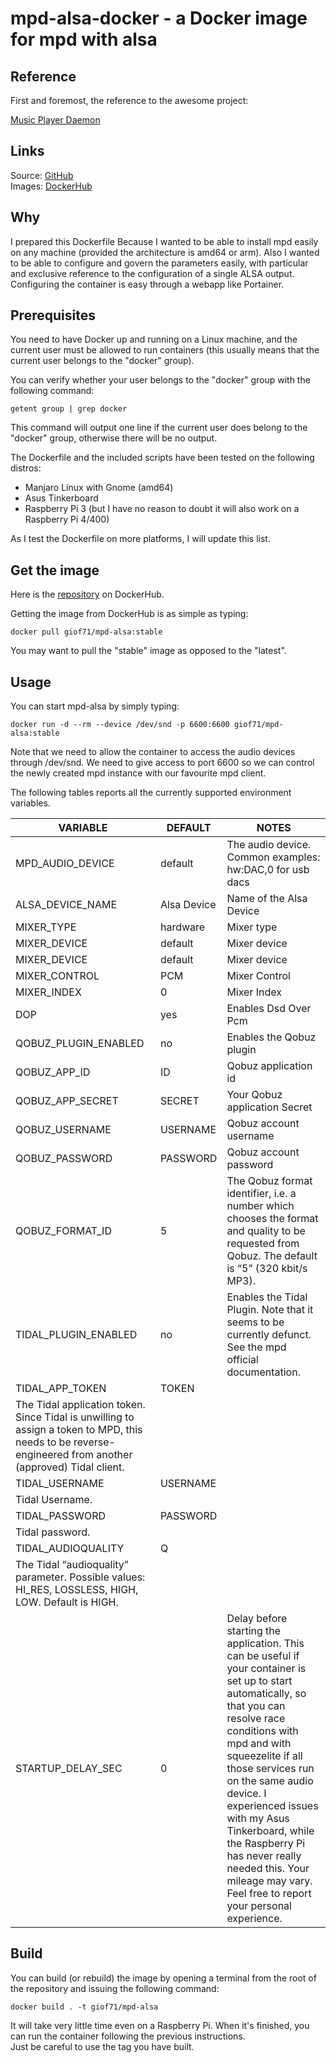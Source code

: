 # mpd-alsa-docker - a Docker image for mpd with alsa

## Reference

First and foremost, the reference to the awesome project:

[Music Player Daemon](https://www.musicpd.org/)

## Links
Source: [GitHub](https://github.com/giof71/mpd-alsa-docker)<br />
Images: [DockerHub](https://hub.docker.com/r/giof71/mpd-alsa)

## Why

I prepared this Dockerfile Because I wanted to be able to install mpd easily on any machine (provided the architecture is amd64 or arm). Also I wanted to be able to configure and govern the parameters easily, with particular and exclusive reference to the configuration of a single ALSA output. Configuring the container is easy through a webapp like Portainer.

## Prerequisites

You need to have Docker up and running on a Linux machine, and the current user must be allowed to run containers (this usually means that the current user belongs to the "docker" group).

You can verify whether your user belongs to the "docker" group with the following command:

`getent group | grep docker`

This command will output one line if the current user does belong to the "docker" group, otherwise there will be no output.

The Dockerfile and the included scripts have been tested on the following distros:

- Manjaro Linux with Gnome (amd64)
- Asus Tinkerboard
- Raspberry Pi 3 (but I have no reason to doubt it will also work on a Raspberry Pi 4/400)

As I test the Dockerfile on more platforms, I will update this list.

## Get the image

Here is the [repository](https://hub.docker.com/repository/docker/giof71/mpd-alsa) on DockerHub.

Getting the image from DockerHub is as simple as typing:

`docker pull giof71/mpd-alsa:stable`<br />

You may want to pull the "stable" image as opposed to the "latest".

## Usage

You can start mpd-alsa by simply typing:

`docker run -d --rm --device /dev/snd -p 6600:6600 giof71/mpd-alsa:stable`

Note that we need to allow the container to access the audio devices through /dev/snd. We need to give access to port 6600 so we can control the newly created mpd instance with our favourite mpd client.

The following tables reports all the currently supported environment variables.

| VARIABLE            | DEFAULT         | NOTES                                                                                                                                                                                                                                                                                                                                                         |
| ------------------- | --------------- | ------------------------------------------------------------------------------------------------------------------------------------------------------------------------------------------------------------------------------------------------------------------------------------------------------------------------------------------------------------- |
| MPD_AUDIO_DEVICE            | default       | The audio device. Common examples: hw:DAC,0 for usb dacs                                                                                                                                                                                                                                                                                                                                       |
| ALSA_DEVICE_NAME            | Alsa Device            | Name of the Alsa Device                                                                                                                                                                                                                                                                                                                                          |
| MIXER_TYPE | hardware           | Mixer type                                                                                                                                                                                                                                                                                                                                    |
| MIXER_DEVICE    | default        | Mixer device                                                                                                                                                                                                                                                                                                                          |
| MIXER_DEVICE    | default        | Mixer device                                                                                                                                                                                                                                                                                                                          |
| MIXER_CONTROL        | PCM              | Mixer Control                                                                                                                                                                                                                                                                                                                            |
| MIXER_INDEX      | 0  | Mixer Index                                                                                                                                                                                                                                                                                                                                   |
| DOP      | yes  | Enables Dsd Over Pcm                                                                                                                                                                                                                                                                                                                                   |
| QOBUZ_PLUGIN_ENABLED     | no | Enables the Qobuz plugin                                                                                                                                                                                                                                                                                                                                  |
| QOBUZ_APP_ID     | ID | Qobuz application id                                                                                                                                                                                                                                                                                                                                  |
| QOBUZ_APP_SECRET     | SECRET | Your Qobuz application Secret                                                                                                                                                                                                                                                                                                                                  |
| QOBUZ_USERNAME     | USERNAME | Qobuz account username                                                                                                                                                                                                                                                                                                                                  |
| QOBUZ_PASSWORD     | PASSWORD | Qobuz account password                                                                                                                                                                                                                                                                                                                                  |
| QOBUZ_FORMAT_ID     | 5 | The Qobuz format identifier, i.e. a number which chooses the format and quality to be requested from Qobuz. The default is “5” (320 kbit/s MP3).                                                                                                                                                                                                                                                                                                                                  |
| TIDAL_PLUGIN_ENABLED       | no             | Enables the Tidal Plugin. Note that it seems to be currently defunct. See the mpd official documentation.                                                                                                                                                                                                                                                                                                                            |
| TIDAL_APP_TOKEN     | TOKEN | 	
The Tidal application token. Since Tidal is unwilling to assign a token to MPD, this needs to be reverse-engineered from another (approved) Tidal client.                                                                                                                                                                                                                                                                                                                                  |
| TIDAL_USERNAME     | USERNAME | 	
Tidal Username.                                                                                                                                                                                                                                                                                                                                  |
| TIDAL_PASSWORD     | PASSWORD | 	
Tidal password.                                                                                                                                                                                                                                                                                                                                  |
| TIDAL_AUDIOQUALITY     | Q | 	
The Tidal “audioquality” parameter. Possible values: HI_RES, LOSSLESS, HIGH, LOW. Default is HIGH.|
| STARTUP_DELAY_SEC   | 0               | Delay before starting the application. This can be useful if your container is set up to start automatically, so that you can resolve race conditions with mpd and with squeezelite if all those services run on the same audio device. I experienced issues with my Asus Tinkerboard, while the Raspberry Pi has never really needed this. Your mileage may vary. Feel free to report your personal experience. |

## Build

You can build (or rebuild) the image by opening a terminal from the root of the repository and issuing the following command:

`docker build . -t giof71/mpd-alsa`

It will take very little time even on a Raspberry Pi. When it's finished, you can run the container following the previous instructions.<br />
Just be careful to use the tag you have built.

